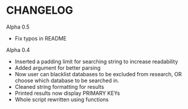 # CHANGELOG

Alpha 0.5

- Fix typos in README

Alpha 0.4

- Inserted a padding limit for searching string to increase readability
- Added argument for better parsing
- Now user can blacklist databases to be excluded from research, OR choose which database to be searched in.
- Cleaned string formatting for results
- Printed results now display PRIMARY KEYs
- Whole script rewritten using functions


